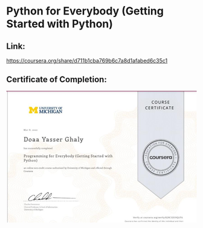 # Python for Everybody (Getting Started with Python)


## Link:
https://coursera.org/share/d711b1cba769b6c7a8d1afabed6c35c1


## Certificate of Completion:
![](certificate1.jpeg)
